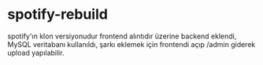 # spotify-rebuild

spotify'ın klon versiyonudur frontend alıntıdır üzerine backend eklendi, MySQL veritabanı kullanıldı, şarkı eklemek için frontendi açıp /admin giderek upload yapılabilir.
